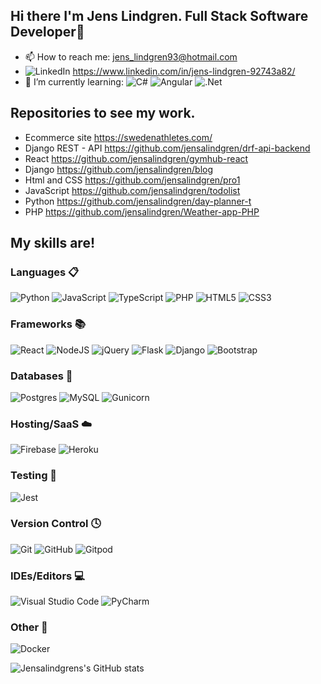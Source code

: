 ## Hi there I'm Jens Lindgren. Full Stack Software Developer👋

- 📫 How to reach me: jens_lindgren93@hotmail.com
- ![LinkedIn](https://img.shields.io/badge/linkedin-%230077B5.svg?style=for-the-badge&logo=linkedin&logoColor=white) https://www.linkedin.com/in/jens-lindgren-92743a82/
- 🌱 I’m currently learning: ![C#](https://img.shields.io/badge/c%23-%23239120.svg?style=for-the-badge&logo=c-sharp&logoColor=white)
![Angular](https://img.shields.io/badge/angular-%23DD0031.svg?style=for-the-badge&logo=angular&logoColor=white)
![.Net](https://img.shields.io/badge/.NET-5C2D91?style=for-the-badge&logo=.net&logoColor=white)

## Repositories to see my work.
- Ecommerce site
https://swedenathletes.com/
- Django REST - API 
https://github.com/jensalindgren/drf-api-backend
- React
https://github.com/jensalindgren/gymhub-react
- Django 
https://github.com/jensalindgren/blog
- Html and CSS 
https://github.com/jensalindgren/pro1
- JavaScript
https://github.com/jensalindgren/todolist
- Python
https://github.com/jensalindgren/day-planner-t
- PHP
https://github.com/jensalindgren/Weather-app-PHP

## My skills are!

### Languages 📋
![Python](https://img.shields.io/badge/python-3670A0?style=for-the-badge&logo=python&logoColor=ffdd54)
![JavaScript](https://img.shields.io/badge/javascript-%23323330.svg?style=for-the-badge&logo=javascript&logoColor=%23F7DF1E)
![TypeScript](https://img.shields.io/badge/typescript-%23007ACC.svg?style=for-the-badge&logo=typescript&logoColor=white)
![PHP](https://img.shields.io/badge/php-%23777BB4.svg?style=for-the-badge&logo=php&logoColor=white)
![HTML5](https://img.shields.io/badge/html5-%23E34F26.svg?style=for-the-badge&logo=html5&logoColor=white)
![CSS3](https://img.shields.io/badge/css3-%231572B6.svg?style=for-the-badge&logo=css3&logoColor=white)


### Frameworks 📚
![React](https://img.shields.io/badge/react-%2320232a.svg?style=for-the-badge&logo=react&logoColor=%2361DAFB)
![NodeJS](https://img.shields.io/badge/node.js-6DA55F?style=for-the-badge&logo=node.js&logoColor=white)
![jQuery](https://img.shields.io/badge/jquery-%230769AD.svg?style=for-the-badge&logo=jquery&logoColor=white)
![Flask](https://img.shields.io/badge/flask-%23000.svg?style=for-the-badge&logo=flask&logoColor=white)
![Django](https://img.shields.io/badge/django-%23092E20.svg?style=for-the-badge&logo=django&logoColor=white)
![Bootstrap](https://img.shields.io/badge/bootstrap-%23563D7C.svg?style=for-the-badge&logo=bootstrap&logoColor=white)


### Databases 💾 
![Postgres](https://img.shields.io/badge/postgres-%23316192.svg?style=for-the-badge&logo=postgresql&logoColor=white)
![MySQL](https://img.shields.io/badge/mysql-%2300f.svg?style=for-the-badge&logo=mysql&logoColor=white)
![Gunicorn](https://img.shields.io/badge/gunicorn-%298729.svg?style=for-the-badge&logo=gunicorn&logoColor=white)

### Hosting/SaaS ☁️
![Firebase](https://img.shields.io/badge/firebase-%23039BE5.svg?style=for-the-badge&logo=firebase)
![Heroku](https://img.shields.io/badge/heroku-%23430098.svg?style=for-the-badge&logo=heroku&logoColor=white)


### Testing 🧪 
![Jest](https://img.shields.io/badge/-jest-%23C21325?style=for-the-badge&logo=jest&logoColor=white)


### Version Control 🕓 
![Git](https://img.shields.io/badge/git-%23F05033.svg?style=for-the-badge&logo=git&logoColor=white)
![GitHub](https://img.shields.io/badge/github-%23121011.svg?style=for-the-badge&logo=github&logoColor=white)
![Gitpod](https://img.shields.io/badge/gitpod-f06611.svg?style=for-the-badge&logo=gitpod&logoColor=white)


### IDEs/Editors 💻 
![Visual Studio Code](https://img.shields.io/badge/Visual%20Studio%20Code-0078d7.svg?style=for-the-badge&logo=visual-studio-code&logoColor=white)
![PyCharm](https://img.shields.io/badge/pycharm-143?style=for-the-badge&logo=pycharm&logoColor=black&color=black&labelColor=green)

### Other 🥅 
![Docker](https://img.shields.io/badge/docker-%230db7ed.svg?style=for-the-badge&logo=docker&logoColor=white)


![Jensalindgrens's GitHub stats](https://github-readme-stats.vercel.app/api?username=jensalindgren&show_icons=true&theme=transparent)
<!--
**jensalindgren/jensalindgren** is a ✨ _special_ ✨ repository because its `README.md` (this file) appears on your GitHub profile.

Here are some ideas to get you started:

- 🔭 I’m currently working on ...
- 🌱 I’m currently learning ...
- 👯 I’m looking to collaborate on ...
- 🤔 I’m looking for help with ...
- 💬 Ask me about ...
- 📫 How to reach me: ...
- 😄 Pronouns: ...
- ⚡ Fun fact: ...
-->
